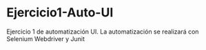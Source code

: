 # Ejercicio1-Auto-UI
Ejercicio 1 de automatización UI. La automatización se realizará con Selenium Webdriver y Junit
